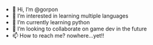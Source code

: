 - 👋 Hi, I’m @gorpon
- 👀 I’m interested in learning multiple languages
- 🌱 I’m currently learning python
- 💞️ I’m looking to collaborate on game dev in the future
- 📫 How to reach me? nowhere...yet!!

<!---
gorp0n/gorpon is a ✨ special ✨ repository because its `README.md` (this file) appears on your GitHub profile.
You can click the Preview link to take a look at your changes.
--->
